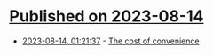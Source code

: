 # [Published on 2023-08-14](index.md)

* [2023-08-14, 01:21:37](https://lobste.rs/s/zwdewm/cost_convenience) - [The cost of convenience](https://surma.dev/things/cost-of-convenience/)
